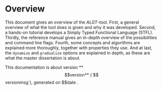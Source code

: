 
 Overview
==========

This document gives an overview of the _ALGT_-tool. 
First, a general overview of what the tool does is given and why it was developed. 
Second, a hands-on tutorial develops a Simply Typed Functional Language (STFL).
Thirdly, the reference manual gives an in-depth overview of the possibilities and command line flags. 
Fourth, some concepts and algorithms are explained more thoroughly, together with properties they use.
And at last, the `dynamize` and `gradualize` options are explained in depth, as these are what the master dissertation is about.

This documentation is about version **$$version** (`$$versionmsg`), generated on $$date .

